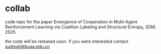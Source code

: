 # collab
code repo for the paper Emergence of Cooperation in Multi-Agent  Reinforcement Learning via Coalition Labeling and Structural Entropy, SDM, 2025

the code will be released soon. if you were interested contact sudingli@buaa.edu.cn
